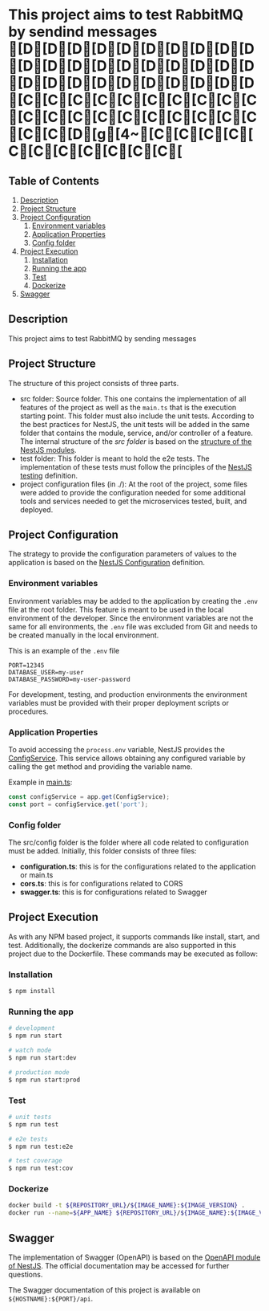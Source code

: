 # This project aims to test RabbitMQ by sendind messages [D[D[D[D[D[D[D[D[D[D[D[D[D[D[D[D[D[D[D[D[D[D[D[D[D[D[D[D[D[D[C[C[C[C[C[C[C[C[C[C[C[C[C[C[C[C[C[C[C[C[C[C[D[g[4~[C[C[C[C[C[C[C[C[C[C[C[

## Table of Contents
1. [Description](#description)
2. [Project Structure](#project-structure)
3. [Project Configuration](#project-configuration)
    1. [Environment variables](#environment-variables)
    2. [Application Properties](#application-properties)
    3. [Config folder](#config-folder)
4. [Project Execution](#project-execution)
    1. [Installation](#installation)
    2. [Running the app](#running-the-app)
    3. [Test](#test)
    4. [Dockerize](#dockerize)
5. [Swagger](#swagger)

## Description
This project aims to test RabbitMQ by sending messages

## Project Structure
The structure of this project consists of three parts.
- src folder: Source folder. This one contains the implementation of all features of the project as well as the `main.ts` that is the execution starting point. This folder must also include the unit tests. According to the best practices for NestJS, the unit tests will be added in the same folder that contains the module, service, and/or controller of a feature. The internal structure of the *src folder* is based on the [structure of the NestJS modules](https://docs.nestjs.com/modules).
- test folder: This folder is meant to hold the e2e tests. The implementation of these tests must follow the principles of the [NestJS testing](https://docs.nestjs.com/fundamentals/testing#end-to-end-testing) definition.
- project configuration files (in ./): At the root of the project, some files were added to provide the configuration needed for some additional tools and services needed to get the microservices tested, built, and deployed.

## Project Configuration
The strategy to provide the configuration parameters of values to the application is based on the [NestJS Configuration](https://docs.nestjs.com/techniques/configuration) definition.

### Environment variables
Environment variables may be added to the application by creating the `.env` file at the root folder. This feature is meant to be used in the local environment of the developer. Since the environment variables are not the same for all environments, the `.env` file was excluded from Git and needs to be created manually in the local environment.

This is an example of the `.env` file
```properties
PORT=12345
DATABASE_USER=my-user
DATABASE_PASSWORD=my-user-password
```

For development, testing, and production environments the environment variables must be provided with their proper deployment scripts or procedures.

### Application Properties
To avoid accessing the `process.env` variable, NestJS provides the [ConfigService](https://docs.nestjs.com/techniques/configuration#using-the-configservice). This service allows obtaining any configured variable by calling the get method and providing the variable name.

Example in [main.ts](.\src\main.ts):
```javascript
const configService = app.get(ConfigService);
const port = configService.get('port');
```

### Config folder
The src/config folder is the folder where all code related to configuration must be added. Initially, this folder consists of three files:
- **configuration.ts**: this is for the configurations related to the application or main.ts
- **cors.ts**: this is for configurations related to CORS
- **swagger.ts**: this is for configurations related to Swagger

## Project Execution
As with any NPM based project, it supports commands like install, start, and test. Additionally, the dockerize commands are also supported in this project due to the Dockerfile. These commands may be executed as follow:

### Installation

```bash
$ npm install
```

### Running the app

```bash
# development
$ npm run start

# watch mode
$ npm run start:dev

# production mode
$ npm run start:prod
```

### Test

```bash
# unit tests
$ npm run test

# e2e tests
$ npm run test:e2e

# test coverage
$ npm run test:cov
```

### Dockerize
```bash
docker build -t ${REPOSITORY_URL}/${IMAGE_NAME}:${IMAGE_VERSION} .
docker run --name=${APP_NAME} ${REPOSITORY_URL}/${IMAGE_NAME}:${IMAGE_VERSION}
```

## Swagger
The implementation of Swagger (OpenAPI) is based on the [OpenAPI module of NestJS](https://docs.nestjs.com/openapi/introduction). The official documentation may be accessed for further questions.

The Swagger documentation of this project is available on `${HOSTNAME}:${PORT}/api`.
